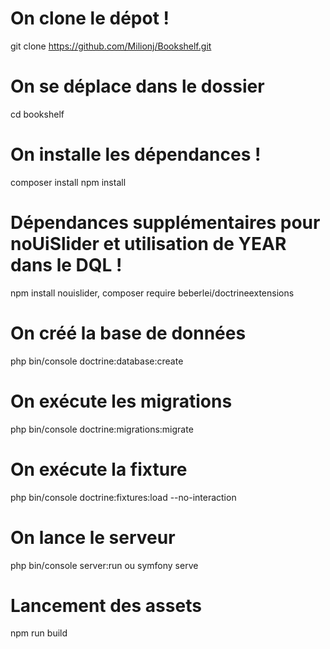 # On clone le dépot !
git clone https://github.com/Milionj/Bookshelf.git

# On se déplace dans le dossier
cd bookshelf

# On installe les dépendances !
composer install 
npm install

# Dépendances supplémentaires pour noUiSlider et utilisation de YEAR dans le DQL !
npm install nouislider, composer require beberlei/doctrineextensions

# On créé la base de données
php bin/console doctrine:database:create

# On exécute les migrations
php bin/console doctrine:migrations:migrate

# On exécute la fixture
php bin/console doctrine:fixtures:load --no-interaction

# On lance le serveur
php bin/console server:run ou symfony serve

# Lancement des assets
npm run build